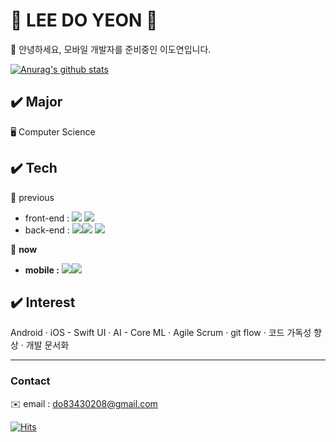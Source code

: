 <!--
**leedoyeon849/leedoyeon849** is a ✨ _special_ ✨ repository because its `README.md` (this file) appears on your GitHub profile.

Here are some ideas to get you started:

- 🔭 I’m currently working on ...
- 🌱 I’m currently learning ...
- 👯 I’m looking to collaborate on ...
- 🤔 I’m looking for help with ...
- 💬 Ask me about ...
- 📫 How to reach me: ...
- 😄 Pronouns: ...
- ⚡ Fun fact: ...
-->

# 🍦 LEE DO YEON 🍦 
📢 안녕하세요, 모바일 개발자를 준비중인 이도연입니다.

[![Anurag's github stats](https://github-readme-stats.vercel.app/api?username=leedoyeon849)](https://github.com/anuraghazra/github-readme-stats)

## ✔️ Major
🖥 Computer Science

## ✔️ Tech
🔘 previous
- front-end : <img src="https://img.shields.io/badge/jQuery-0769AD?style=flat-square&logo=jQuery&logoColor=FFFFFF"/> <img src="https://img.shields.io/badge/javascript-F7DF1E?style=flat-square&logo=javascript&logoColor=FFFFFF"/>
- back-end : <img src="https://img.shields.io/badge/Django-092E20?style=flat-square&logo=Django&logoColor=FFFFFF"/><img src="https://img.shields.io/badge/Python-3776AB?style=flat-square&logo=Python&logoColor=FFFFFF"/> <img src="https://img.shields.io/badge/PHP-777BB4?style=flat-square&logo=PHP&logoColor=FFFFFF"/>

🔘 **now**
- **mobile :** <img src="https://img.shields.io/badge/iOS-000000?style=flat-square&logo=iOS&logoColor=FFFFFF"/><img src="https://img.shields.io/badge/Swift-F05138?style=flat-square&logo=Swift&logoColor=FFFFFF"/>

## ✔️ Interest
Android · iOS - Swift UI · AI - Core ML · Agile Scrum · git flow · 코드 가독성 향상 · 개발 문서화

---

### Contact
✉️ email : do83430208@gmail.com

[![Hits](https://hits.seeyoufarm.com/api/count/incr/badge.svg?url=https%3A%2F%2Fgithub.com%2Fgjbae1212%2Fhit-counter&count_bg=%23888888&title_bg=%23555555&icon=&icon_color=%23E7E7E7&title=hits&edge_flat=false)](https://hits.seeyoufarm.com)
